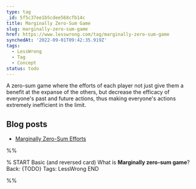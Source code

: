 ```yaml
---
type: tag
_id: 5f5c37ee1b5cdee568cfb14c
title: Marginally Zero-Sum Game
slug: marginally-zero-sum-game
href: https://www.lesswrong.com/tag/marginally-zero-sum-game
synchedAt: '2022-09-01T09:42:35.919Z'
tags:
  - LessWrong
  - Tag
  - Concept
status: todo
---
```

A zero-sum game where the efforts of each player not just give them a benefit at the expanse of the others, but decrease the efficacy of everyone's past and future actions, thus making everyone's actions extremely inefficient in the limit.

Blog posts
----------

*   [Marginally Zero-Sum Efforts](http://lesswrong.com/lw/hj/marginally_zerosum_efforts/)

%%

% START
Basic (and reversed card)
What is **Marginally zero-sum game**?
Back: {TODO}
Tags: LessWrong
END
<!--ID: 1663156991563-->


%%
	
